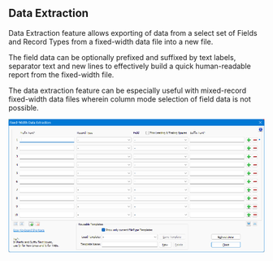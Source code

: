 ## Data Extraction

Data Extraction feature allows exporting of data from a select set of Fields and Record Types from a fixed-width data file into a new file.

The field data can be optionally prefixed and suffixed by text labels, separator text and new lines to effectively build a quick human-readable report from the fixed-width file.

The data extraction feature can be especially useful with mixed-record fixed-width data files wherein column mode selection of field data is not possible.

![FileType_Extract](https://raw.githubusercontent.com/shriprem/FWDataViz/DataExtractFeature/images/data_extract_dialog.png)